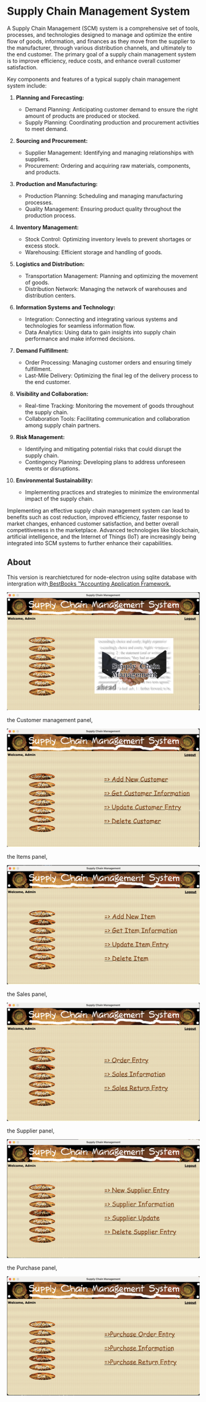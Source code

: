 # Supply Chain Management System

A Supply Chain Management (SCM) system is a comprehensive set of tools, processes, and technologies designed to manage and optimize the entire flow of goods, information, and finances as they move from the supplier to the manufacturer, through various distribution channels, and ultimately to the end customer. The primary goal of a supply chain management system is to improve efficiency, reduce costs, and enhance overall customer satisfaction.

Key components and features of a typical supply chain management system include:

1. **Planning and Forecasting:**

   - Demand Planning: Anticipating customer demand to ensure the right amount of products are produced or stocked.
   - Supply Planning: Coordinating production and procurement activities to meet demand.
2. **Sourcing and Procurement:**

   - Supplier Management: Identifying and managing relationships with suppliers.
   - Procurement: Ordering and acquiring raw materials, components, and products.
3. **Production and Manufacturing:**

   - Production Planning: Scheduling and managing manufacturing processes.
   - Quality Management: Ensuring product quality throughout the production process.
4. **Inventory Management:**

   - Stock Control: Optimizing inventory levels to prevent shortages or excess stock.
   - Warehousing: Efficient storage and handling of goods.
5. **Logistics and Distribution:**

   - Transportation Management: Planning and optimizing the movement of goods.
   - Distribution Network: Managing the network of warehouses and distribution centers.
6. **Information Systems and Technology:**

   - Integration: Connecting and integrating various systems and technologies for seamless information flow.
   - Data Analytics: Using data to gain insights into supply chain performance and make informed decisions.
7. **Demand Fulfillment:**

   - Order Processing: Managing customer orders and ensuring timely fulfillment.
   - Last-Mile Delivery: Optimizing the final leg of the delivery process to the end customer.
8. **Visibility and Collaboration:**

   - Real-time Tracking: Monitoring the movement of goods throughout the supply chain.
   - Collaboration Tools: Facilitating communication and collaboration among supply chain partners.
9. **Risk Management:**

   - Identifying and mitigating potential risks that could disrupt the supply chain.
   - Contingency Planning: Developing plans to address unforeseen events or disruptions.
10. **Environmental Sustainability:**

    - Implementing practices and strategies to minimize the environmental impact of the supply chain.

Implementing an effective supply chain management system can lead to benefits such as cost reduction, improved efficiency, faster response to market changes, enhanced customer satisfaction, and better overall competitiveness in the marketplace. Advanced technologies like blockchain, artificial intelligence, and the Internet of Things (IoT) are increasingly being integrated into SCM systems to further enhance their capabilities.

## About

This version is rearchietctured for node-electron using sqlite database with intergration with[ BestBooks ™Accounting Application Framework.](https://github.com/pingleware/bestbooks-helpers)

![s](assets/screenshots/screenshot-default.png)

the Customer management panel,

![s](assets/screenshots/screenshot-customer.png)

the Items panel,

![img](assets/screenshots/screenshot-item.png)

the Sales panel,

![s](assets/screenshots/screenshot-sales.png)

the Supplier panel,

![s](assets/screenshots/screenshot-supplier.png)

the Purchase panel,

![s](assets/screenshots/screenshot-purchase.png)
